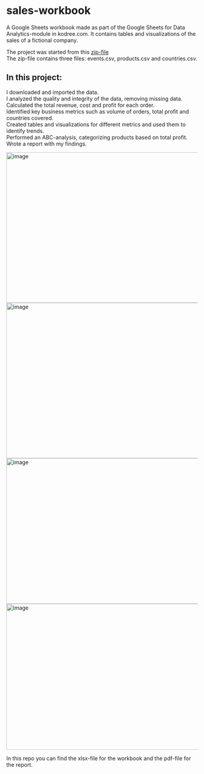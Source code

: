 # sales-workbook
A Google Sheets workbook made as part of the Google Sheets for Data Analytics-module in kodree.com. It contains tables and visualizations of the sales of a fictional company.

The project was started from this [zip-file](https://drive.google.com/file/d/1c4n_5ooeBfPJfr6QqblfK-CwRvy_a4CI/view)  
The zip-file contains three files: events.csv, products.csv and countries.csv.

## In this project:
I downloaded and imported the data.\
I analyzed the quality and integrity of the data, removing missing data.\
Calculated the total revenue, cost and profit for each order.\
Identified key business metrics such as volume of orders, total profit and countries covered.\
Created tables and visualizations for different metrics and used them to identify trends.\
Performed an ABC-analysis, categorizing products based on total profit.\
Wrote a report with my findings.

<img width="1234" height="397" alt="image" src="https://github.com/user-attachments/assets/8ea6c0ff-dbd9-46a7-a2eb-e5b6985cc059" />

<img width="620" height="410" alt="image" src="https://github.com/user-attachments/assets/ca905731-ae95-4625-8ce7-e2e486be34cd" />

<img width="1843" height="384" alt="image" src="https://github.com/user-attachments/assets/bd4bb963-c4e3-4b38-8442-1948df9ce2e9" />

<img width="1224" height="385" alt="image" src="https://github.com/user-attachments/assets/8ea2c94f-1da2-48c9-b7d8-ad7c574a5653" />

In this repo you can find the xlsx-file for the workbook and the pdf-file for the report.
